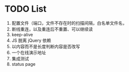 TODO List
=========

1. 配置文件（端口，文件不存在时的扫描间隔，白名单文件名，
1. 断线重连，以及重连后不重置、可以继续读
1. keep-alive
1. JS 脱离 jQuery 依赖
1. 以内容而不是长度判断内容是否改写
1. 一个在线演示地址
1. 集成测试
1. status page
